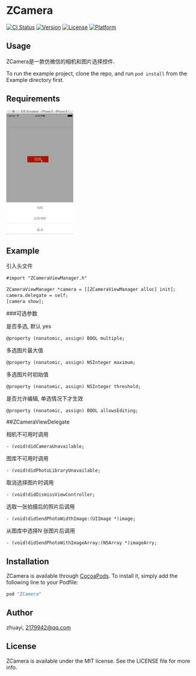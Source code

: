 # ZCamera

[![CI Status](http://img.shields.io/travis/zhuayi/ZCamera.svg?style=flat)](https://travis-ci.org/zhuayi/ZCamera)
[![Version](https://img.shields.io/cocoapods/v/ZCamera.svg?style=flat)](http://cocoapods.org/pods/ZCamera)
[![License](https://img.shields.io/cocoapods/l/ZCamera.svg?style=flat)](http://cocoapods.org/pods/ZCamera)
[![Platform](https://img.shields.io/cocoapods/p/ZCamera.svg?style=flat)](http://cocoapods.org/pods/ZCamera)

## Usage

ZCamera是一款仿微信的相机和图片选择控件.

To run the example project, clone the repo, and run `pod install` from the Example directory first.

## Requirements

![enter image description here](https://raw.githubusercontent.com/zhuayi/ZCamera/master/screenshots.gif)

## Example

引入头文件


```objectice-c
#import "ZCameraViewManager.h"
```

```objectice-c
ZCameraViewManager *camera = [[ZCameraViewManager alloc] init];
camera.delegate = self;
[camera show];
```

###可选参数

是否多选, 默认 yes
```objectice-c
@property (nonatomic, assign) BOOL multiple;
```

多选图片最大值
```objectice-c
@property (nonatomic, assign) NSInteger maximum;
```

多选图片时初始值
```objectice-c
@property (nonatomic, assign) NSInteger threshold;
```

是否允许编辑, 单选情况下才生效
```objectice-c
@property (nonatomic, assign) BOOL allowsEditing;
```


##ZCameraViewDelegate

相机不可用时调用
```objectice-c
- (void)didCameraUnavailable;
```

图库不可用时调用
```objectice-c
- (void)didPhotoLibraryUnavailable;
```

取消选择图片时调用
```objectice-c
- (void)didDismissViewController;
```

选取一张拍摄后的照片后调用
```objectice-c
- (void)didSendPhotoWidthImage:(UIImage *)image;
```

从图库中选择N 张图片后调用
```objectice-c
- (void)didSendPhotoWithImageArray:(NSArray *)imageArry;
```

## Installation

ZCamera is available through [CocoaPods](http://cocoapods.org). To install
it, simply add the following line to your Podfile:

```ruby
pod "ZCamera"
```

## Author

zhuayi, 2179942@qq.com

## License

ZCamera is available under the MIT license. See the LICENSE file for more info.
